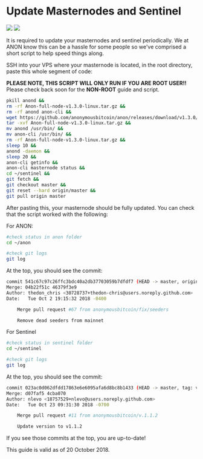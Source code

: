 # Update Masternodes and Sentinel

[![](https://img.shields.io/badge/ANON-1.3.0-green.svg)](https://github.com/anonymousbitcoin/anon/releases/tag/v1.3.0)
[![](https://img.shields.io/badge/Sentinel-v1.1.2-green.svg)](https://github.com/anonymousbitcoin/sentinel/releases/tag/v1.1.2)

It is required to update your masternodes and sentinel periodically. We at ANON know this can be a hassle for some people so we've comprised a short script to help speed things along.

SSH into your VPS where your masternode is located, in the root directory, paste this whole segment of code:

**PLEASE NOTE, THIS SCRIPT WILL ONLY RUN IF YOU ARE ROOT USER!!** Please check back soon for the **NON-ROOT** guide and script.

```bash
pkill anond && 
rm -rf Anon-full-node-v1.3.0-linux.tar.gz && 
rm -rf anond anon-cli && 
wget https://github.com/anonymousbitcoin/anon/releases/download/v1.3.0/Anon-full-node-v1.3.0-linux.tar.gz && 
tar -xvf Anon-full-node-v1.3.0-linux.tar.gz && 
mv anond /usr/bin/ && 
mv anon-cli /usr/bin/ && 
rm -rf Anon-full-node-v1.3.0-linux.tar.gz && 
sleep 10 && 
anond -daemon && 
sleep 20 && 
anon-cli getinfo && 
anon-cli masternode status &&
cd ~/sentinel &&
git fetch && 
git checkout master && 
git reset --hard origin/master &&
git pull origin master
```

After pasting this, your masternode should be fully updated. You can check that the script worked with the following:

For ANON:

```bash
#check status in anon folder
cd ~/anon

#check git logs
git log

```

At the top, you should see the commit:

```bash
commit 541c67c97c26ffc3bdc40a2db37703059b7dfdf7 (HEAD -> master, origin/master, origin/HEAD)
Merge: 04b22f51c 46379f3e9
Author: thedon_chris <30728737+thedon-chris@users.noreply.github.com>
Date:   Tue Oct 2 19:15:32 2018 -0400

    Merge pull request #67 from anonymousbitcoin/fix/seeders

    Remove dead seeders from mainnet
```

For Sentinel

```bash
#check status in sentinel folder
cd ~/sentinel

#check git logs
git log
```

At the top, you should see the commit:

```bash
commit 023ac0d062dfdd17863e6e6095afa6d8bc8b1433 (HEAD -> master, tag: v1.1.2, origin/master, origin/HEAD)
Merge: d07faf5 4cba070
Author: nlevo <18757529+nlevo@users.noreply.github.com>
Date:   Tue Oct 23 09:31:30 2018 -0700

    Merge pull request #11 from anonymousbitcoin/v.1.1.2

    Update version to v1.1.2
```

If you see those commits at the top, you are up-to-date!

This guide is valid as of 20 October 2018.